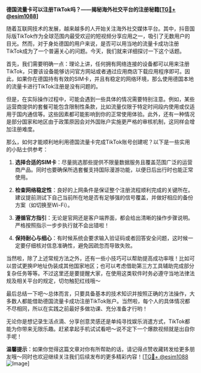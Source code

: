 **德国流量卡可以注册TikTok吗？——揭秘海外社交平台的注册秘籍[[TG💪+ @esim1088](https://t.me/s/esim1088)]**

随着互联网技术的发展，越来越多的人开始关注海外社交媒体平台。其中，抖音国际版TikTok作为全球范围内最受欢迎的短视频分享应用之一，吸引了无数用户的目光。然而，对于身处德国的用户来说，是否可以用当地的流量卡成功注册TikTok成为了一个普遍关心的问题。今天，我们就来详细探讨一下这个话题。

首先，我们需要明确一点：理论上讲，任何拥有网络连接的设备都可以用来注册TikTok，只要该设备能够访问官方网站或者通过应用商店下载应用程序即可。因此，如果你在德国持有有效的SIM卡，并且有稳定的网络环境，那么使用德国本地的流量卡进行TikTok注册是没有问题的。

但是，在实际操作过程中，可能会遇到一些具体的情况需要特别注意。例如，某些运营商提供的套餐可能包含限制性条款，比如流量仅限于特定时间段内使用或仅适用于国内通信等。这些因素都可能影响到你的正常使用体验。此外，还有一种情况是部分国家和地区由于政策原因会对外国账户实施更严格的审核机制，这同样会增加注册难度。

那么，如何才能顺利地利用德国流量卡完成TikTok账号创建呢？以下是一些实用的小贴士供参考：

1. **选择合适的SIM卡**：尽量挑选那些提供不限量数据服务且覆盖范围广泛的运营商产品。同时也要确保所选套餐支持国际漫游功能，以便日后出行时也能正常使用。

2. **检查网络稳定性**：良好的上网条件是保证整个注册流程顺利完成的关键所在。建议提前测试下自己当前所在地是否有足够强的信号覆盖，并做好相应的备份方案（如切换至Wi-Fi）。

3. **遵循官方指引**：无论是官网还是客户端界面，都会给出清晰的操作步骤说明。严格按照指示一步步执行就不会出错啦！

4. **保持耐心与细心**：有时候系统会要求输入验证码或者回答安全问题，这时候一定要仔细核对信息准确性，避免因疏忽而导致失败。

当然啦，除了上述常规方法之外，还有一些小技巧可以帮助提高成功率哦！比如可以尝试更换IP地址伪装成其他国家地区；也可以考虑借助第三方工具辅助完成部分复杂任务等等。不过这里还是要提醒大家，在使用这类软件时务必遵守当地法律法规及相关平台的规定，切勿触犯红线哦～

最后总结一下吧～总体而言，只要具备基本的技术知识并按照正确的方法操作，大多数人都能借助德国流量卡成功注册TikTok账户。当然啦，每个人的具体情况都不尽相同，所以在实践之前最好多做功课、充分准备才行哟！

无论你是想记录生活点滴、分享创意灵感还是单纯寻找娱乐消遣方式，TikTok都能为你带来无限乐趣。赶紧拿起手机试试看吧～说不定下一个爆款视频就是出自你手呢！

**温馨提示**：如果你觉得这篇文章对你有所帮助的话，请记得点赞收藏转发给更多朋友哦～同时也欢迎继续关注我们后续发布的更多精彩内容！[[TG💪+ @esim1088](https://t.me/s/esim1088) ![Image](https://i.postimg.cc/4NQfJmqS/Snipaste-2025-05-13-00-14-12.png)]